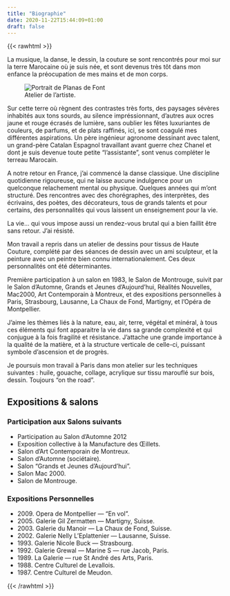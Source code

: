 ```yaml
---
title: "Biographie"
date: 2020-11-22T15:44:09+01:00
draft: false
---
```


{{< rawhtml >}}
	<section class="columns-layout">
		<p class="first-paragraph"><span id="dropcap">L</span>a musique, la danse, le dessin, la couture se sont rencontrés pour moi sur la terre Marocaine où je suis née, et sont devenus très tôt dans mon enfance la préocupation de mes mains et de mon corps.</p>
		<figure class="columns-layout-figure">
			<img src="/img/planas-de-font-atelier-01.jpg" alt="Portrait de Planas de Font">
			<figcaption>Atelier de l’artiste.</figcaption>
		</figure>
		<p>Sur cette terre où règnent des contrastes très forts, des paysages sévères inhabités aux tons sourds, au silence impréssionnant, d’autres aux ocres jaune et rouge écrasés de lumière, sans oublier les fêtes luxuriantes de couleurs, de parfums, et de plats raffinés, ici, se sont coagulé mes différentes aspirations. Un père ingénieur agronome dessinant avec talent, un grand-père Catalan Espagnol travaillant avant guerre chez Chanel et dont je suis devenue toute petite “l’assistante”, sont venus compléter le terreau Marocain.</p>
		<p>A notre retour en France, j’ai commencé la danse classique. Une discipline quotidienne rigoureuse, qui ne laisse aucune indulgence pour un quelconque relachement mental ou physique. Quelques années qui m’ont structuré. Des rencontres avec des chorégraphes, des interprètes, des écrivains, des poètes, des décorateurs, tous de grands talents et pour certains, des personnalités qui vous laissent un enseignement pour la vie.</p>
		<p>La vie… qui vous impose aussi un rendez-vous brutal qui a bien faillit être sans retour. J’ai résisté.</p>
		<p>Mon travail a repris dans un atelier de dessins pour tissus de Haute Couture, complété par des séances de dessin avec un ami sculpteur, et la peinture avec un peintre bien connu internationalement. Ces deux personnalités ont été déterminantes.</p>
		<p>Première participation à un salon en 1983, le Salon de Montrouge, suivit par le Salon d’Automne, Grands et Jeunes d’Aujourd’hui, Réalités Nouvelles, Mac2000, Art Contemporain à Montreux, et des expositions personnelles à Paris, Strasbourg, Lausanne, La Chaux de Fond, Martigny, et l’Opéra de Montpellier.</p>
		<p>J’aime les thèmes liés à la nature, eau, air, terre, végétal et minéral, à tous ces éléments qui font apparaitre la vie dans sa grande complexité et qui conjugue à la fois fragilité et résistance. J’attache une grande importance à la qualité de la matière, et à la structure verticale de celle-ci, puissant symbole d’ascension et de progrès.</p>
		<p>Je poursuis mon travail à Paris dans mon atelier sur les techniques suivantes : huile, gouache, collage, acrylique sur tissu marouflé sur bois, dessin. Toujours “on the road”.</p>
	</section>


  <section class="stack calendar-block">
  	<h2 class="block-title">Expositions & salons</h2>
  	<div class="calendar-grid">
	  	<div>
				<h3>Participation aux Salons suivants</h3>
				<ul>
					<li>Participation au Salon d’Automne 2012</li>
					<li>Exposition collective à la Manufacture des Œillets.</li>
					<li>Salon d’Art Contemporain de Montreux.</li>
					<li>Salon d’Automne (sociétaire).</li>
					<li>Salon “Grands et Jeunes d’Aujourd’hui”.</li>
					<li>Salon Mac 2000.</li>
					<li>Salon de Montrouge.</li>
				</ul>
			</div>
			<div>
				<h3>Expositions Personnelles</h3>
				<ul>
					<li><span class="year">2009. </span>Opera de Montpellier — “En vol”.</li>
					<li><span class="year">2005. </span>Galerie Gil Zermatten — Martigny, Suisse.</li>
					<li><span class="year">2003. </span>Galerie du Manoir — La Chaux de Fond, Suisse.</li>
					<li><span class="year">2002. </span>Galerie Nelly L’Eplattenier — Lausanne, Suisse.</li>
					<li><span class="year">1993. </span>Galerie Nicole Buck — Strasbourg.</li>
					<li><span class="year">1992. </span>Galerie Grewal — Marine S — rue Jacob, Paris.</li>
					<li><span class="year">1989. </span>La Galerie — rue St André des Arts, Paris.</li>
					<li><span class="year">1988. </span>Centre Culturel de Levallois.</li>
					<li><span class="year">1987. </span>Centre Culturel de Meudon.</li>
				</ul>
			</div>
		</div>
	</section>
{{< /rawhtml >}}


